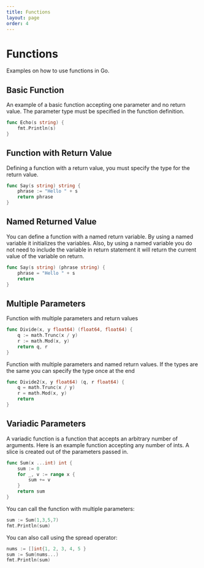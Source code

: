 ```yaml
---
title: Functions
layout: page
order: 4
---
```


# Functions

Examples on how to use functions in Go.

## Basic Function

An example of a basic function accepting one parameter and no return value. The parameter type must be specified in the function definition.

```go
func Echo(s string) {
	fmt.Println(s)
}
```

## Function with Return Value

Defining a function with a return value, you must specify the type for the return value.

```go
func Say(s string) string {
	phrase := "Hello " + s
	return phrase
}
```

## Named Returned Value

You can define a function with a named return variable. By using a named variable it initializes the variables. Also, by using a named variable you do not need to include the variable in return statement it will return the current value of the variable on return.

```go
func Say(s string) (phrase string) {
	phrase = "Hello " + s
	return
}
```

## Multiple Parameters

Function with multiple parameters and return values

```go
func Divide(x, y float64) (float64, float64) {
	q := math.Trunc(x / y)
	r := math.Mod(x, y)
	return q, r
}
```

Function with multiple parameters and named return values. If the types are the same you can specify the type once at the end

```go
func Divide2(x, y float64) (q, r float64) {
	q = math.Trunc(x / y)
	r = math.Mod(x, y)
	return
}
```

## Variadic Parameters

A variadic function is a function that accepts an arbitrary number of arguments. Here is an example function accepting any number of ints. A slice is created out of the parameters passed in.

```go
func Sum(x ...int) int {
	sum := 0
	for _, v := range x {
		sum += v
	}
	return sum
}
```

You can call the function with multiple parameters:

```go
sum := Sum(1,3,5,7)
fmt.Println(sum)
```

You can also call using the spread operator:

```go
nums := []int{1, 2, 3, 4, 5 }
sum := Sum(nums...)
fmt.Println(sum)
```

